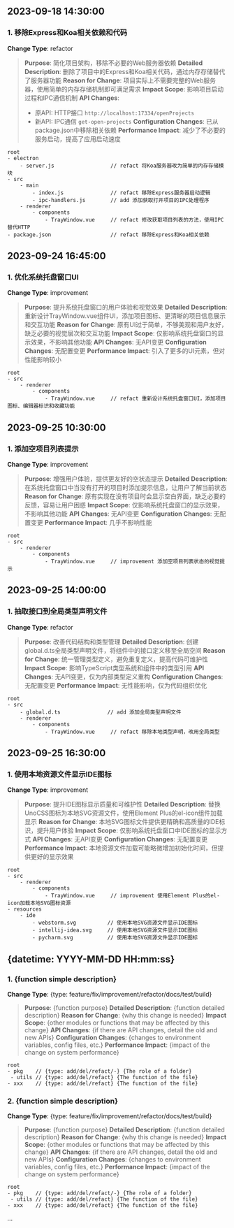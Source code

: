 ## 2023-09-18 14:30:00

### 1. 移除Express和Koa相关依赖和代码

**Change Type**: refactor

> **Purpose**: 简化项目架构，移除不必要的Web服务器依赖
> **Detailed Description**: 删除了项目中的Express和Koa相关代码，通过内存存储替代了服务器功能
> **Reason for Change**: 项目实际上不需要完整的Web服务器，使用简单的内存存储机制即可满足需求
> **Impact Scope**: 影响项目启动过程和IPC通信机制
> **API Changes**:
>   - 原API: HTTP接口 `http://localhost:17334/openProjects`
>   - 新API: IPC通信 `get-open-projects`
> **Configuration Changes**: 已从package.json中移除相关依赖
> **Performance Impact**: 减少了不必要的服务启动，提高了应用启动速度

   ```
   root
   - electron
       - server.js                  // refact 将Koa服务器改为简单的内存存储模块
   - src
       - main
           - index.js               // refact 移除Express服务器启动逻辑
           - ipc-handlers.js        // add 添加获取打开项目的IPC处理程序
       - renderer
           - components
               - TrayWindow.vue     // refact 修改获取项目列表的方法，使用IPC替代HTTP
   - package.json                   // refact 移除Express和Koa相关依赖
   ```

## 2023-09-24 16:45:00

### 1. 优化系统托盘窗口UI

**Change Type**: improvement

> **Purpose**: 提升系统托盘窗口的用户体验和视觉效果
> **Detailed Description**: 重新设计TrayWindow.vue组件UI，添加项目图标、更清晰的项目信息展示和交互功能
> **Reason for Change**: 原有UI过于简单，不够美观和用户友好，缺乏必要的视觉层次和交互功能
> **Impact Scope**: 仅影响系统托盘窗口的显示效果，不影响其他功能
> **API Changes**: 无API变更
> **Configuration Changes**: 无配置变更
> **Performance Impact**: 引入了更多的UI元素，但对性能影响较小

   ```
   root
   - src
       - renderer
           - components
               - TrayWindow.vue     // refact 重新设计系统托盘窗口UI，添加项目图标、编辑器标识和收藏功能
   ```

## 2023-09-25 10:30:00

### 1. 添加空项目列表提示

**Change Type**: improvement

> **Purpose**: 增强用户体验，提供更友好的空状态提示
> **Detailed Description**: 在系统托盘窗口中当没有打开的项目时添加提示信息，让用户了解当前状态
> **Reason for Change**: 原有实现在没有项目时会显示空白界面，缺乏必要的反馈，容易让用户困惑
> **Impact Scope**: 仅影响系统托盘窗口的显示效果，不影响其他功能
> **API Changes**: 无API变更
> **Configuration Changes**: 无配置变更
> **Performance Impact**: 几乎不影响性能

   ```
   root
   - src
       - renderer
           - components
               - TrayWindow.vue     // improvement 添加空项目列表状态的视觉提示
   ```

## 2023-09-25 14:00:00

### 1. 抽取接口到全局类型声明文件

**Change Type**: refactor

> **Purpose**: 改善代码结构和类型管理
> **Detailed Description**: 创建global.d.ts全局类型声明文件，将组件中的接口定义移至全局空间
> **Reason for Change**: 统一管理类型定义，避免重复定义，提高代码可维护性
> **Impact Scope**: 影响TypeScript类型系统和组件中的类型引用
> **API Changes**: 无API变更，仅为内部类型定义重构
> **Configuration Changes**: 无配置变更
> **Performance Impact**: 无性能影响，仅为代码组织优化

   ```
   root
   - src
       - global.d.ts               // add 添加全局类型声明文件
       - renderer
           - components
               - TrayWindow.vue     // refact 移除本地类型声明，改用全局类型
   ```

## 2023-09-25 16:30:00

### 1. 使用本地资源文件显示IDE图标

**Change Type**: improvement

> **Purpose**: 提升IDE图标显示质量和可维护性
> **Detailed Description**: 替换UnoCSS图标为本地SVG资源文件，使用Element Plus的el-icon组件加载显示
> **Reason for Change**: 本地SVG图标文件提供更精确和高质量的IDE标识，提升用户体验
> **Impact Scope**: 仅影响系统托盘窗口中IDE图标的显示方式
> **API Changes**: 无API变更
> **Configuration Changes**: 无配置变更
> **Performance Impact**: 本地资源文件加载可能略微增加初始化时间，但提供更好的显示效果

   ```
   root
   - src
       - renderer
           - components
               - TrayWindow.vue     // improvement 使用Element Plus的el-icon加载本地SVG图标资源
   - resources
       - ide
           - webstorm.svg          // 使用本地SVG资源文件显示IDE图标
           - intellij-idea.svg     // 使用本地SVG资源文件显示IDE图标
           - pycharm.svg           // 使用本地SVG资源文件显示IDE图标
   ```

## {datetime: YYYY-MM-DD HH:mm:ss}

### 1. {function simple description}

**Change Type**: {type: feature/fix/improvement/refactor/docs/test/build}

> **Purpose**: {function purpose}
> **Detailed Description**: {function detailed description}
> **Reason for Change**: {why this change is needed}
> **Impact Scope**: {other modules or functions that may be affected by this change}
> **API Changes**: {if there are API changes, detail the old and new APIs}
> **Configuration Changes**: {changes to environment variables, config files, etc.}
> **Performance Impact**: {impact of the change on system performance}

   ```
   root
   - pkg    // {type: add/del/refact/-} {The role of a folder}
    - utils // {type: add/del/refact} {The function of the file}
   - xxx    // {type: add/del/refact} {The function of the file}
   ```

### 2. {function simple description}

**Change Type**: {type: feature/fix/improvement/refactor/docs/test/build}

> **Purpose**: {function purpose}
> **Detailed Description**: {function detailed description}
> **Reason for Change**: {why this change is needed}
> **Impact Scope**: {other modules or functions that may be affected by this change}
> **API Changes**: {if there are API changes, detail the old and new APIs}
> **Configuration Changes**: {changes to environment variables, config files, etc.}
> **Performance Impact**: {impact of the change on system performance}

   ```
   root
   - pkg    // {type: add/del/refact/-} {The role of a folder}
    - utils // {type: add/del/refact} {The function of the file}
   - xxx    // {type: add/del/refact} {The function of the file}
   ```

...
